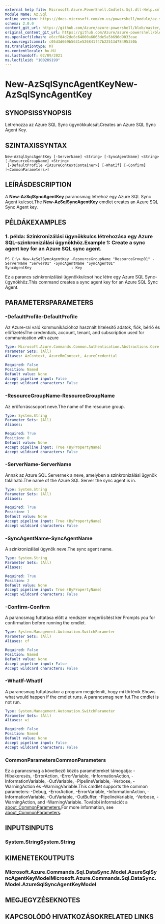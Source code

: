 ```yaml
---
external help file: Microsoft.Azure.PowerShell.Cmdlets.Sql.dll-Help.xml
Module Name: Az.Sql
online version: https://docs.microsoft.com/en-us/powershell/module/az.sql/new-azsqlsyncagentkey
schema: 2.0.0
content_git_url: https://github.com/Azure/azure-powershell/blob/master/src/Sql/Sql/help/New-AzSqlSyncAgentKey.md
original_content_git_url: https://github.com/Azure/azure-powershell/blob/master/src/Sql/Sql/help/New-AzSqlSyncAgentKey.md
ms.openlocfilehash: e6ccf84d2de6c64000a6663de5a5b696d9033eae
ms.sourcegitcommit: c05d3d669b5631e526841f47b22513d78495350b
ms.translationtype: MT
ms.contentlocale: hu-HU
ms.lasthandoff: 02/09/2021
ms.locfileid: "100209199"
---
```

# <span data-ttu-id="de168-101">New-AzSqlSyncAgentKey</span><span class="sxs-lookup"><span data-stu-id="de168-101">New-AzSqlSyncAgentKey</span></span>

## <span data-ttu-id="de168-102">SYNOPSIS</span><span class="sxs-lookup"><span data-stu-id="de168-102">SYNOPSIS</span></span>
<span data-ttu-id="de168-103">Létrehozza az Azure SQL Sync ügynökkulcsát.</span><span class="sxs-lookup"><span data-stu-id="de168-103">Creates an Azure SQL Sync Agent Key.</span></span>

## <span data-ttu-id="de168-104">SZINTAXIS</span><span class="sxs-lookup"><span data-stu-id="de168-104">SYNTAX</span></span>

```
New-AzSqlSyncAgentKey [-ServerName] <String> [-SyncAgentName] <String> [-ResourceGroupName] <String>
 [-DefaultProfile <IAzureContextContainer>] [-WhatIf] [-Confirm] [<CommonParameters>]
```

## <span data-ttu-id="de168-105">LEÍRÁS</span><span class="sxs-lookup"><span data-stu-id="de168-105">DESCRIPTION</span></span>
<span data-ttu-id="de168-106">A **New-AzSqlSyncAgentKey** parancsmag létrehoz egy Azure SQL Sync Agent kulcsot.</span><span class="sxs-lookup"><span data-stu-id="de168-106">The **New-AzSqlSyncAgentKey** cmdlet creates an Azure SQL Sync Agent key.</span></span>

## <span data-ttu-id="de168-107">PÉLDÁK</span><span class="sxs-lookup"><span data-stu-id="de168-107">EXAMPLES</span></span>

### <span data-ttu-id="de168-108">1. példa: Szinkronizálási ügynökkulcs létrehozása egy Azure SQL-szinkronizálási ügynökhöz.</span><span class="sxs-lookup"><span data-stu-id="de168-108">Example 1: Create a sync agent key for an Azure SQL sync agent.</span></span>
```
PS C:\> New-AzSqlSyncAgentKey -ResourceGroupName "ResourceGroup01" -ServerName "Server01" -SyncAgentName "SyncAgent01"
SyncAgentKey                  : Key
```

<span data-ttu-id="de168-109">Ez a parancs szinkronizálási ügynökkulcsot hoz létre egy Azure SQL Sync-ügynökhöz.</span><span class="sxs-lookup"><span data-stu-id="de168-109">This command creates a sync agent key for an Azure SQL Sync Agent.</span></span>

## <span data-ttu-id="de168-110">PARAMETERS</span><span class="sxs-lookup"><span data-stu-id="de168-110">PARAMETERS</span></span>

### <span data-ttu-id="de168-111">-DefaultProfile</span><span class="sxs-lookup"><span data-stu-id="de168-111">-DefaultProfile</span></span>
<span data-ttu-id="de168-112">Az Azure-ral való kommunikációhoz használt hitelesítő adatok, fiók, bérlő és előfizetés</span><span class="sxs-lookup"><span data-stu-id="de168-112">The credentials, account, tenant, and subscription used for communication with azure</span></span>

```yaml
Type: Microsoft.Azure.Commands.Common.Authentication.Abstractions.Core.IAzureContextContainer
Parameter Sets: (All)
Aliases: AzContext, AzureRmContext, AzureCredential

Required: False
Position: Named
Default value: None
Accept pipeline input: False
Accept wildcard characters: False
```

### <span data-ttu-id="de168-113">-ResourceGroupName</span><span class="sxs-lookup"><span data-stu-id="de168-113">-ResourceGroupName</span></span>
<span data-ttu-id="de168-114">Az erőforráscsoport neve.</span><span class="sxs-lookup"><span data-stu-id="de168-114">The name of the resource group.</span></span>

```yaml
Type: System.String
Parameter Sets: (All)
Aliases:

Required: True
Position: 0
Default value: None
Accept pipeline input: True (ByPropertyName)
Accept wildcard characters: False
```

### <span data-ttu-id="de168-115">-ServerName</span><span class="sxs-lookup"><span data-stu-id="de168-115">-ServerName</span></span>
<span data-ttu-id="de168-116">Annak az Azure SQL Servernek a neve, amelyben a szinkronizálási ügynök található.</span><span class="sxs-lookup"><span data-stu-id="de168-116">The name of the Azure SQL Server the sync agent is in.</span></span>

```yaml
Type: System.String
Parameter Sets: (All)
Aliases:

Required: True
Position: 1
Default value: None
Accept pipeline input: True (ByPropertyName)
Accept wildcard characters: False
```

### <span data-ttu-id="de168-117">-SyncAgentName</span><span class="sxs-lookup"><span data-stu-id="de168-117">-SyncAgentName</span></span>
<span data-ttu-id="de168-118">A szinkronizálási ügynök neve.</span><span class="sxs-lookup"><span data-stu-id="de168-118">The sync agent name.</span></span>

```yaml
Type: System.String
Parameter Sets: (All)
Aliases:

Required: True
Position: 2
Default value: None
Accept pipeline input: True (ByPropertyName)
Accept wildcard characters: False
```

### <span data-ttu-id="de168-119">-Confirm</span><span class="sxs-lookup"><span data-stu-id="de168-119">-Confirm</span></span>
<span data-ttu-id="de168-120">A parancsmag futtatása előtt a rendszer megerősítést kér.</span><span class="sxs-lookup"><span data-stu-id="de168-120">Prompts you for confirmation before running the cmdlet.</span></span>

```yaml
Type: System.Management.Automation.SwitchParameter
Parameter Sets: (All)
Aliases: cf

Required: False
Position: Named
Default value: None
Accept pipeline input: False
Accept wildcard characters: False
```

### <span data-ttu-id="de168-121">-WhatIf</span><span class="sxs-lookup"><span data-stu-id="de168-121">-WhatIf</span></span>
<span data-ttu-id="de168-122">A parancsmag futtatásakor a program megjeleníti, hogy mi történik.</span><span class="sxs-lookup"><span data-stu-id="de168-122">Shows what would happen if the cmdlet runs.</span></span>
<span data-ttu-id="de168-123">A parancsmag nem fut.</span><span class="sxs-lookup"><span data-stu-id="de168-123">The cmdlet is not run.</span></span>

```yaml
Type: System.Management.Automation.SwitchParameter
Parameter Sets: (All)
Aliases: wi

Required: False
Position: Named
Default value: None
Accept pipeline input: False
Accept wildcard characters: False
```

### <span data-ttu-id="de168-124">CommonParameters</span><span class="sxs-lookup"><span data-stu-id="de168-124">CommonParameters</span></span>
<span data-ttu-id="de168-125">Ez a parancsmag a következő közös paramétereket támogatja: -Hibakeresés, -ErrorAction, -ErrorVariable, -InformationAction, -InformationVariable, -OutVariable, -PipelineVariable, -Verbose, -WarningAction és -WarningVariable.</span><span class="sxs-lookup"><span data-stu-id="de168-125">This cmdlet supports the common parameters: -Debug, -ErrorAction, -ErrorVariable, -InformationAction, -InformationVariable, -OutVariable, -OutBuffer, -PipelineVariable, -Verbose, -WarningAction, and -WarningVariable.</span></span> <span data-ttu-id="de168-126">További információt a [about_CommonParameters.](http://go.microsoft.com/fwlink/?LinkID=113216)</span><span class="sxs-lookup"><span data-stu-id="de168-126">For more information, see [about_CommonParameters](http://go.microsoft.com/fwlink/?LinkID=113216).</span></span>

## <span data-ttu-id="de168-127">INPUTS</span><span class="sxs-lookup"><span data-stu-id="de168-127">INPUTS</span></span>

### <span data-ttu-id="de168-128">System.String</span><span class="sxs-lookup"><span data-stu-id="de168-128">System.String</span></span>

## <span data-ttu-id="de168-129">KIMENETEK</span><span class="sxs-lookup"><span data-stu-id="de168-129">OUTPUTS</span></span>

### <span data-ttu-id="de168-130">Microsoft.Azure.Commands.Sql.DataSync.Model.AzureSqlSyncAgentKeyModel</span><span class="sxs-lookup"><span data-stu-id="de168-130">Microsoft.Azure.Commands.Sql.DataSync.Model.AzureSqlSyncAgentKeyModel</span></span>

## <span data-ttu-id="de168-131">MEGJEGYZÉSEK</span><span class="sxs-lookup"><span data-stu-id="de168-131">NOTES</span></span>

## <span data-ttu-id="de168-132">KAPCSOLÓDÓ HIVATKOZÁSOK</span><span class="sxs-lookup"><span data-stu-id="de168-132">RELATED LINKS</span></span>
